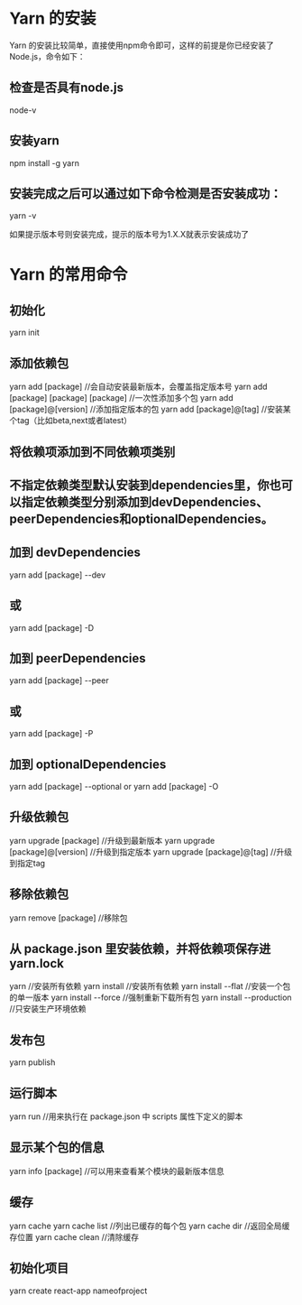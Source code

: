 # Yarn 的安装
Yarn 的安装比较简单，直接使用npm命令即可，这样的前提是你已经安装了 Node.js，命令如下：
## 检查是否具有node.js
node-v
## 安装yarn
npm install -g yarn
## 安装完成之后可以通过如下命令检测是否安装成功：
yarn -v

如果提示版本号则安装完成，提示的版本号为1.X.X就表示安装成功了


# Yarn 的常用命令
## 初始化
yarn init

## 添加依赖包
yarn add [package] //会自动安装最新版本，会覆盖指定版本号
yarn add [package] [package] [package] //一次性添加多个包
yarn add [package]@[version] //添加指定版本的包
yarn add [package]@[tag] //安装某个tag（比如beta,next或者latest）

## 将依赖项添加到不同依赖项类别
## 不指定依赖类型默认安装到dependencies里，你也可以指定依赖类型分别添加到devDependencies、peerDependencies和optionalDependencies。
## 加到 devDependencies
yarn add [package] --dev
## 或
yarn add [package] -D

## 加到 peerDependencies
yarn add [package] --peer
## 或
yarn add [package] -P

## 加到 optionalDependencies
yarn add [package] --optional
or
yarn add [package] -O


## 升级依赖包
yarn upgrade [package] //升级到最新版本
yarn upgrade [package]@[version] //升级到指定版本
yarn upgrade [package]@[tag] //升级到指定tag

## 移除依赖包
yarn remove [package] //移除包


## 从 package.json 里安装依赖，并将依赖项保存进 yarn.lock
yarn //安装所有依赖
yarn install //安装所有依赖
yarn install --flat //安装一个包的单一版本
yarn install --force //强制重新下载所有包
yarn install --production //只安装生产环境依赖


## 发布包
yarn publish


## 运行脚本
yarn run //用来执行在 package.json 中 scripts 属性下定义的脚本


## 显示某个包的信息
yarn info [package] //可以用来查看某个模块的最新版本信息


## 缓存
yarn cache
yarn cache list //列出已缓存的每个包
yarn cache dir //返回全局缓存位置
yarn cache clean //清除缓存

## 初始化项目
yarn create react-app nameofproject
